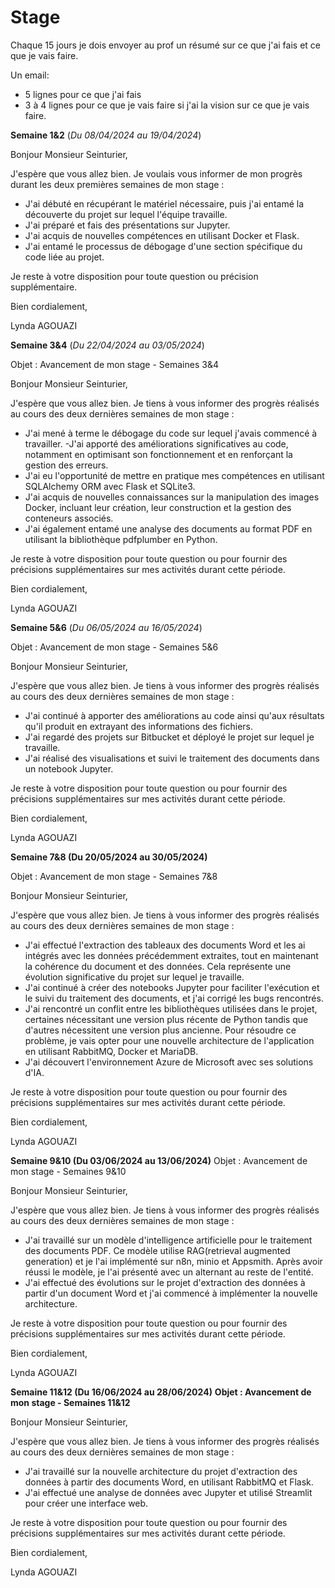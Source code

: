 # **Stage**

Chaque 15 jours je dois envoyer au prof un résumé sur ce que j'ai fais et ce que je vais faire.

Un email:  
- 5 lignes pour ce que j'ai fais
- 3 à 4 lignes pour ce que je vais faire si j'ai la vision sur ce que je vais faire.


**Semaine 1&2** (*Du 08/04/2024 au 19/04/2024*)

Bonjour Monsieur Seinturier,

J'espère que vous allez bien. Je voulais vous informer de mon progrès durant les deux premières semaines de mon stage :

- J'ai débuté en récupérant le matériel nécessaire, puis j'ai entamé la découverte du projet sur lequel l'équipe travaille.
- J'ai préparé et fais des présentations sur Jupyter.
- J'ai acquis de nouvelles compétences en utilisant Docker et Flask.
- J'ai entamé le processus de débogage d'une section spécifique du code liée au projet.

Je reste à votre disposition pour toute question ou précision supplémentaire.

Bien cordialement,

Lynda AGOUAZI



**Semaine 3&4** (*Du 22/04/2024 au 03/05/2024*)

Objet : Avancement de mon stage - Semaines 3&4

Bonjour Monsieur Seinturier,

J'espère que vous allez bien. Je tiens à vous informer des progrès réalisés au cours des deux dernières semaines de mon stage :

- J'ai mené à terme le débogage du code sur lequel j'avais commencé à travailler.
-J'ai apporté des améliorations significatives au code, notamment en optimisant son fonctionnement et en renforçant la gestion des erreurs.
- J'ai eu l'opportunité de mettre en pratique mes compétences en utilisant SQLAlchemy ORM avec Flask et SQLite3.
- J'ai acquis de nouvelles connaissances sur la manipulation des images Docker, incluant leur création, leur construction et la gestion des conteneurs associés.
- J'ai également entamé une analyse des documents au format PDF en utilisant la bibliothèque pdfplumber en Python.
  
Je reste à votre disposition pour toute question ou pour fournir des précisions supplémentaires sur mes activités durant cette période.

Bien cordialement,

Lynda AGOUAZI

**Semaine 5&6** (*Du 06/05/2024 au 16/05/2024*)

Objet : Avancement de mon stage - Semaines 5&6

Bonjour Monsieur Seinturier,

J'espère que vous allez bien. Je tiens à vous informer des progrès réalisés au cours des deux dernières semaines de mon stage :

- J'ai continué à apporter des améliorations au code ainsi qu'aux résultats qu'il produit en extrayant des informations des fichiers.
- J'ai regardé des projets sur Bitbucket et déployé le projet sur lequel je travaille.
- J'ai réalisé des visualisations et suivi le traitement des documents dans un notebook Jupyter.
  
Je reste à votre disposition pour toute question ou pour fournir des précisions supplémentaires sur mes activités durant cette période.

Bien cordialement,

Lynda AGOUAZI



**Semaine 7&8 (Du 20/05/2024 au 30/05/2024)**

Objet : Avancement de mon stage - Semaines 7&8

Bonjour Monsieur Seinturier,

J'espère que vous allez bien. Je tiens à vous informer des progrès réalisés au cours des deux dernières semaines de mon stage :

- J'ai effectué l'extraction des tableaux des documents Word et les ai intégrés avec les données précédemment extraites, tout en maintenant la cohérence du document et des données. Cela représente une évolution significative du projet sur lequel je travaille.
- J'ai continué à créer des notebooks Jupyter pour faciliter l'exécution et le suivi du traitement des documents, et j'ai corrigé les bugs rencontrés.
- J'ai rencontré un conflit entre les bibliothèques utilisées dans le projet, certaines nécessitant une version plus récente de Python tandis que d'autres nécessitent une version plus ancienne. Pour résoudre ce problème, je vais opter pour une nouvelle architecture de l'application en utilisant RabbitMQ, Docker et MariaDB.
- J'ai découvert l'environnement Azure de Microsoft avec ses solutions d'IA.

Je reste à votre disposition pour toute question ou pour fournir des précisions supplémentaires sur mes activités durant cette période.

Bien cordialement,

Lynda AGOUAZI



**Semaine 9&10 (Du 03/06/2024 au 13/06/2024)**
Objet : Avancement de mon stage - Semaines 9&10

Bonjour Monsieur Seinturier,

J'espère que vous allez bien. Je tiens à vous informer des progrès réalisés au cours des deux dernières semaines de mon stage :

- J'ai travaillé sur un modèle d'intelligence artificielle pour le traitement des documents PDF. Ce modèle utilise RAG(retrieval augmented generation) et je l'ai implémenté sur n8n, minio et Appsmith. Après avoir réussi le modèle, je l'ai présenté avec un alternant au reste de l'entité.
- J'ai effectué des évolutions sur le projet d'extraction des données à partir d'un document Word et j'ai commencé à implémenter la nouvelle architecture.

Je reste à votre disposition pour toute question ou pour fournir des précisions supplémentaires sur mes activités durant cette période.

Bien cordialement,

Lynda AGOUAZI



**Semaine 11&12 (Du 16/06/2024 au 28/06/2024)**
**Objet : Avancement de mon stage - Semaines 11&12**

Bonjour Monsieur Seinturier,

J'espère que vous allez bien. Je tiens à vous informer des progrès réalisés au cours des deux dernières semaines de mon stage :

- J'ai travaillé sur la nouvelle architecture du projet d'extraction des données à partir des documents Word, en utilisant RabbitMQ et Flask.
- J'ai effectué une analyse de données avec Jupyter et utilisé Streamlit pour créer une interface web.

Je reste à votre disposition pour toute question ou pour fournir des précisions supplémentaires sur mes activités durant cette période.

Bien cordialement,

Lynda AGOUAZI

